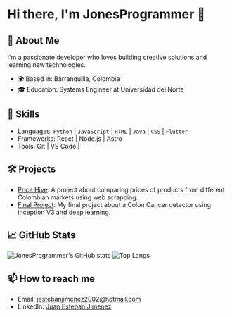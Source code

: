 # Hi there, I'm JonesProgrammer 👋

## 🚀 About Me
I'm a passionate developer who loves building creative solutions and learning new technologies.  
- 🌍 Based in: Barranquilla, Colombia
- 🎓 Education: Systems Engineer at Universidad del Norte

## 💼 Skills
- Languages: `Python` | `JavaScript` | `HTML` | `Java` | `CSS` | `Flutter`
- Frameworks: React | Node.js | Astro
- Tools: Git | VS Code |

## 🛠️ Projects
- [Price Hive]([https://github.com/JonesProgrammer/project1](https://github.com/JonesProgrammer/Price_Hive)): A project about comparing prices of products from different Colombian markets using web scrapping.
- [Final Project]([https://github.com/JonesProgrammer/project2](https://github.com/JonesProgrammer/Final_Project)): My final project about a Colon Cancer detector using inception V3 and deep learning.

## 📈 GitHub Stats
![JonesProgrammer's GitHub stats](https://github-readme-stats.vercel.app/api?username=JonesProgrammer&show_icons=true&theme=github_dark)
![Top Langs](https://github-readme-stats.vercel.app/api/top-langs/?username=JonesProgrammer&layout=compact&theme=github_dark)

## 📫 How to reach me
- Email: [jestebanjimenez2002@hotmail.com](mailto:jestebanjimenez2002@hotmail.com)
- LinkedIn: [Juan Esteban Jimenez](https://www.linkedin.com/in/juan-esteban-jimenez-garcia-6595aa2b3/)

<!--
**JonesProgrammer/JonesProgrammer** is a ✨ _special_ ✨ repository because its `README.md` (this file) appears on your GitHub profile.
-->
